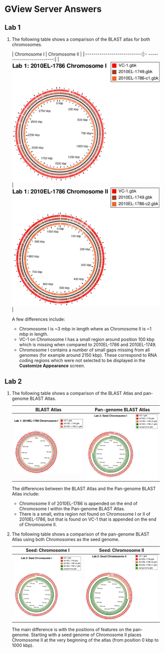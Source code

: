 GView Server Answers
====================

Lab 1
-----

1. The following table shows a comparison of the BLAST atlas for both chromosomes.

   | Chromosome I                 | Chromosome II                |
   |:----------------------------:|:- --------------------------:|
   | ![lab1a-atlas][lab1-atlas-1] | ![lab1b-atlas][lab1-atlas-2] |

   A few differences include:

     * Chromosome I is ~3 mbp in length where as Chromosome II is ~1 mbp in length.
     * VC-1 on Chromosome I has a small region around position 100 kbp which is missing when compared to 2010EL-1786 and 2010EL-1749.
     * Chromosome I contains a number of small gaps missing from all genomes (for example around 2150 kbp).  These correspond to RNA coding regions which were not selected to be displayed in the **Customize Appearance** screen.

Lab 2
-----

1. The following table shows a comparison of the BLAST Atlas and pan-genome BLAST Atlas.
   
   | BLAST Atlas                  | Pan-genome BLAST Atlas     |
   |:----------------------------:|:--------------------------:|
   | ![blast atlas][lab1-atlas-1] | ![pan atlas][lab2-atlas-1] |
   
   The differences between the BLAST Atlas and the Pan-genome BLAST Atlas include:
   
     * Chromosome II of 2010EL-1786 is appended on the end of Chromosome I within the Pan-genome BLAST Atlas.
     * There is a small, extra region not found on Chromosome I or II of 2010EL-1786, but that is found on VC-1 that is appended on the end of Chromosome II.
   
2. The following table shows a comparison of the pan-genome BLAST Atlas using both Chromosomes as the seed genome.
   
   | Seed: Chromosome I             | Seed: Chromosome II            |
   |:------------------------------:|:------------------------------:|
   | ![lab2-atlas-c1][lab2-atlas-1] | ![lab2-atlas-c2][lab2-atlas-2] |
   
   The main difference is with the positions of features on the pan-genome.  Starting with a seed genome of Chromosome II places Chromosome II at the very beginning of the atlas (from position 0 kbp to 1000 kbp).

[lab1-atlas-1]: images/lab1a-atlas.jpg
[lab1-atlas-2]: images/lab1b-atlas.jpg
[lab2-atlas-1]: images/lab2-atlas.jpg
[lab2-atlas-2]: images/lab2-atlas-c2.jpg
